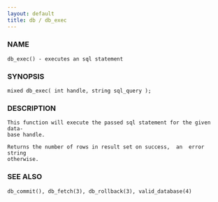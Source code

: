 ```yaml
---
layout: default
title: db / db_exec
---
```


### NAME

    db_exec() - executes an sql statement


### SYNOPSIS

    mixed db_exec( int handle, string sql_query );


### DESCRIPTION

    This function will execute the passed sql statement for the given data‐
    base handle.

    Returns the number of rows in result set on success,  an  error  string
    otherwise.


### SEE ALSO

    db_commit(), db_fetch(3), db_rollback(3), valid_database(4)
